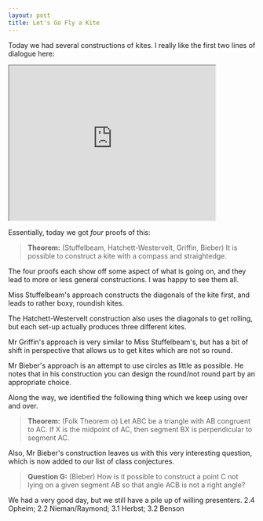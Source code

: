 ```yaml
---
layout: post
title: Let's Go Fly a Kite
---
```


Today we had several constructions of kites. I really like the first two lines
of dialogue here:

<iframe width="420" height="315"
src="http://www.youtube.com/embed/BA-g8YYPKVo">
</iframe>

Essentially, today we got *four* proofs of this:

> **Theorem:** (Stuffelbeam, Hatchett-Westervelt, Griffin, Bieber)
> It is possible to construct a kite with a compass and straightedge.

The four proofs each show off some aspect of what is going on, and they lead to
more or less general constructions. I was happy to see them all.

Miss Stuffelbeam's approach constructs the diagonals of the kite first, and leads
to rather boxy, roundish kites.

The Hatchett-Westervelt construction also uses the diagonals to get rolling, but
each set-up actually produces three different kites.

Mr Griffin's approach is very similar to Miss Stuffelbeam's, but has a bit of shift
in perspective that allows us to get kites which are not so round.

Mr Bieber's approach is an attempt to use circles as little as possible. He notes
that in his construction you can design the round/not round part by an appropriate
choice.

Along the way, we identified the following thing which we keep using over and over.

> **Theorem:** (Folk Theorem $\alpha$) Let ABC be a triangle with AB congruent to AC.
> If X is the midpoint of AC, then segment BX is perpendicular to segment AC.

Also, Mr Bieber's construction leaves us with this very interesting question, which
is now added to our list of class conjectures.

> **Question G:** (Bieber) How is it possible to construct a point C not lying on
> a given segment AB so that angle ACB is not a right angle?

We had a very good day, but we still have a pile up of willing presenters.
2.4 Opheim; 2.2 Nieman/Raymond; 3.1 Herbst; 3.2 Benson
